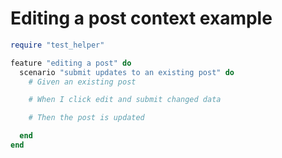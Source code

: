 # Editing a post context example
```ruby
require "test_helper"

feature "editing a post" do
  scenario "submit updates to an existing post" do
    # Given an existing post

    # When I click edit and submit changed data

    # Then the post is updated

  end
end
```
